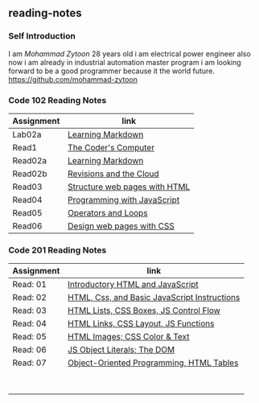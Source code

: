 ## **reading-notes**



### **Self Introduction**

I am *Mohammad Zytoon* 28 years old i am electrical power engineer also now i am already in industrial automation
master program i am looking forward to be a good programmer because it the world future.
https://github.com/mohammad-zytoon


### **Code 102 Reading Notes**

|Assignment              |                    link                       |
|----------------------- |-----------------------------------------------|
|     Lab02a             |  [Learning Markdown](102/lab02a.md)           |                                        
|     Read1              |  [The Coder's Computer](102/read1.md)         |
|     Read02a            |  [Learning Markdown](102/read02a.md)          |
|     Read02b            | [Revisions and the Cloud](102/read02b.md)     |
|     Read03             |[ Structure web pages with HTML](102/read03.md)|
|     Read04             |[ Programming with JavaScript](102/read04a.md) |
|     Read05             |[ Operators and Loops](102/read05.md)          |
|     Read06             |[ Design web pages with CSS](102/read06.md)    |


### **Code 201 Reading Notes**

|Assignment              |                            link                                |
|----------------------- |----------------------------------------------------------------|
|     Read: 01           |[Introductory HTML and JavaScript](201/class-01.md)             |         
|     Read: 02           |[HTML, Css, and Basic JavaScript Instructions](201/class-02.md) |           
|     Read: 03           |[HTML Lists, CSS Boxes, JS Control Flow](201/class-03.md)       |
|     Read: 04           |[HTML Links, CSS Layout, JS Functions](201/class-04.md)         |
|     Read: 05           |[HTML Images; CSS Color & Text](201/class-05.md)                |
|     Read: 06           |[JS Object Literals; The DOM](201/class-06.md)                  |
|     Read: 07           |[Object-Oriented Programming, HTML Tables](201/class-07.md)     |
|                        |                                                                |
|                        |                                                                |
|                        |                                                                |
|                        |                                                                |
|                        |                                                                |
|                        |                                                                |
|                        |                                                                |
|                        |                                                                |
